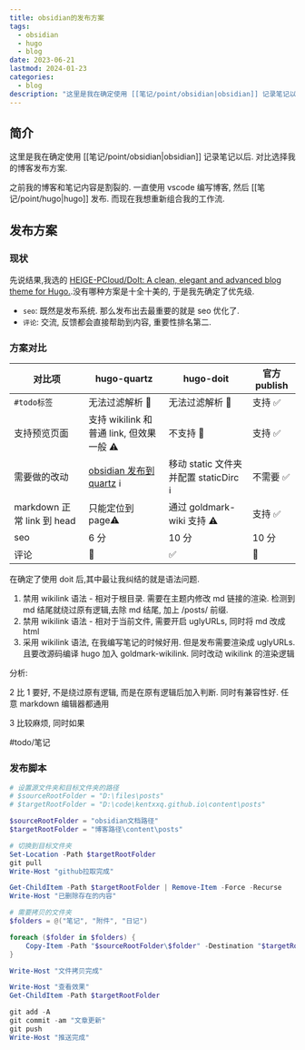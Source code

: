 ```yaml
---
title: obsidian的发布方案
tags:
  - obsidian
  - hugo
  - blog
date: 2023-06-21
lastmod: 2024-01-23
categories:
  - blog
description: "这里是我在确定使用 [[笔记/point/obsidian|obsidian]] 记录笔记以后. 对比选择我的博客发布方案.之前我的博客和笔记内容是割裂的. 一直使用 vscode 编写博客, 然后 [[笔记/point/hugo|hugo]] 发布. 而现在我想重新组合我的工作流."
---
```


## 简介

这里是我在确定使用 [[笔记/point/obsidian|obsidian]] 记录笔记以后. 对比选择我的博客发布方案.

之前我的博客和笔记内容是割裂的. 一直使用 vscode 编写博客, 然后 [[笔记/point/hugo|hugo]] 发布. 而现在我想重新组合我的工作流.

## 发布方案

### 现状

先说结果,我选的 [HEIGE-PCloud/DoIt: A clean, elegant and advanced blog theme for Hugo.](https://github.com/HEIGE-PCloud/DoIt).没有哪种方案是十全十美的, 于是我先确定了优先级.

- `seo`: 既然是发布系统. 那么发布出去最重要的就是 seo 优化了.
- `评论`: 交流, 反馈都会直接帮助到内容, 重要性排名第二.

### 方案对比

| 对比项                     | hugo-quartz                                             | hugo-doit                              | 官方 publish |
| -------------------------- | ------------------------------------------------------- | -------------------------------------- | ------------ |
| `#todo标签`                | 无法过滤解析 🚫                                         | 无法过滤解析 🚫                        | 支持 ✅      |
| 支持预览页面               | 支持 wikilink 和普通 link, 但效果一般 ⚠️                | 不支持 🚫                              | 支持 ✅      |
| 需要做的改动               | [obsidian 发布到 quartz](obsidian发布hugo-quartz.md) ℹ️ | 移动 static 文件夹并配置 staticDirc ℹ️ | 不需要 ✅    |
| markdown 正常 link 到 head | 只能定位到 page⚠️                                       | 通过 goldmark-wiki 支持 ⚠️             | 支持 ✅      |
| seo                        | 6 分                                                    | 10 分                                  | 10 分        |
| 评论                       | 🚫                                                      | ✅                                     | 🚫           |

在确定了使用 doit 后,其中最让我纠结的就是语法问题.

1. 禁用 wikilink 语法 - 相对于根目录. 需要在主题内修改 md 链接的渲染. 检测到 md 结尾就绕过原有逻辑,去除 md 结尾, 加上 /posts/ 前缀.
2. 禁用 wikilink 语法 - 相对于当前文件, 需要开启 uglyURLs, 同时将 md 改成 html
3. 采用 wikilink 语法, 在我编写笔记的时候好用. 但是发布需要渲染成 uglyURLs. 且要改源码编译 hugo 加入 goldmark-wikilink. 同时改动 wikilink 的渲染逻辑

分析:

2 比 1 要好, 不是绕过原有逻辑, 而是在原有逻辑后加入判断. 同时有兼容性好. 任意 markdown 编辑器都通用

3 比较麻烦, 同时如果

#todo/笔记

### 发布脚本

```powershell
# 设置源文件夹和目标文件夹的路径
# $sourceRootFolder = "D:\files\posts"
# $targetRootFolder = "D:\code\kentxxq.github.io\content\posts"

$sourceRootFolder = "obsidian文档路径"
$targetRootFolder = "博客路径\content\posts"

# 切换到目标文件夹
Set-Location -Path $targetRootFolder
git pull
Write-Host "github拉取完成"

Get-ChildItem -Path $targetRootFolder | Remove-Item -Force -Recurse
Write-Host "已删除存在的内容"

# 需要拷贝的文件夹
$folders = @("笔记", "附件", "日记")

foreach ($folder in $folders) {
    Copy-Item -Path "$sourceRootFolder\$folder" -Destination "$targetRootFolder\$folder" -Recurse -Force
}

Write-Host "文件拷贝完成"

Write-Host "查看效果"
Get-ChildItem -Path $targetRootFolder

git add -A
git commit -am "文章更新"
git push
Write-Host "推送完成"
```
